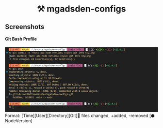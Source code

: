 <h1 align="center">
  ⚒ mgadsden-configs
</h1>

## Screenshots

#### Git Bash Profile
![Bash Terminal](./screenshots/git_bash.png)
Format: [Time][User][Directory][Git]📑 files changed, +added, -removed [⬢ NodeVersion]